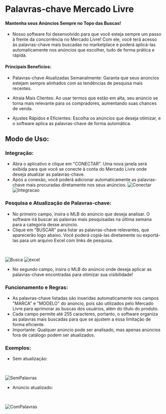 # Palavras-chave Mercado Livre

#### Mantenha seus Anúncios Sempre no Topo das Buscas!

  - Nosso software foi desenvolvido para que você esteja sempre um passo à frente da concorrência no Mercado Livre! Com ele, você terá acesso às palavras-chave mais buscadas no marketplace e poderá aplicá-las automaticamente nos anúncios que escolher, tudo de forma prática e rápida.

#### Principais Benefícios:
  - Palavras-chave Atualizadas Semanalmente: Garanta que seus anúncios estejam sempre alinhados com as tendências de pesquisa mais recentes.

  - Atraia Mais Clientes: Ao usar termos que estão em alta, seu anúncio se torna mais relevante para os compradores, aumentando suas chances de venda.

  - Ajustes Rápidos e Eficientes: Escolha os anúncios que deseja otimizar, e o software aplica as palavras-chave de forma automática.



## Modo de Uso:

### Integração:
  - Abra o aplicativo e clique em "CONECTAR". Uma nova janela será exibida para que você se conecte à conta do Mercado Livre onde deseja atualizar as palavras-chave.
  - Após a conexão, você poderá adicionar automaticamente as palavras-chave mais procuradas diretamente nos seus anúncios.
    ![Conectar](https://github.com/user-attachments/assets/2f6717c1-e3bf-4481-8376-612cc56008e1)
    ![Integracao](https://github.com/user-attachments/assets/5605eef8-3f34-4c2e-b5e6-2ece03e8a871)


### Pesquisa e Atualização de Palavras-chave:
  - No primeiro campo, insira o MLB do anúncio que deseja analisar. O software irá buscar as palavras mais pesquisadas na última semana para a categoria desse anúncio.
  - Clique em "BUSCAR" para listar as palavras-chave relevantes, que aparecerão logo abaixo. Você poderá copiá-las diretamente ou exportá-las para um arquivo Excel com links de pesquisa.
  <br/>

  ![Busca](https://github.com/user-attachments/assets/1412d233-1a15-4fbd-94fc-d75154b7ef8e)
  ![excel](https://github.com/user-attachments/assets/e770567a-f5b7-4bac-ac05-e9d636e60875)

  - No segundo campo, insira o MLB do anúncio onde deseja aplicar as palavras-chave encontradas para otimizar sua visibilidade!

### Funcionamento e Regras:
  - As palavras-chave listadas são inseridas automaticamente nos campos "MARCA" e "MODELO" do anúncio, pois são utilizados pelo Mercado Livre para aprimorar as buscas dos usuários, além do título do produto.
  - Cada campo permite até 255 caracteres, portanto, o software organiza as palavras mais buscadas para que se ajustem a essa limitação de forma eficiente.
  - Importante: Qualquer anúncio pode ser analisado, mas apenas anúncios fora de catálogo podem ser atualizados.

### Exemplos:
  - Sem atualização:
  <br/>
  
  ![SemPalavras](https://github.com/user-attachments/assets/b07f4a60-858a-49da-9fb9-3884e125773d)

  - Anúncio atualizado:
  <br/>
  
  ![ComPalavras](https://github.com/user-attachments/assets/4f1952df-7605-41b0-8857-cf52fc9fc69a)
